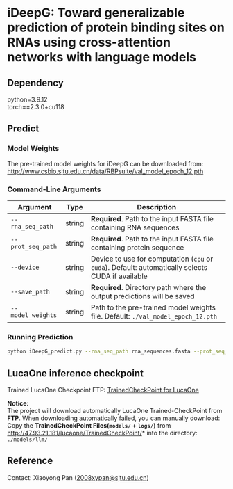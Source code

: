 # iDeepG: Toward generalizable prediction of protein binding sites on RNAs using cross-attention networks with language models

## Dependency
python=3.9.12  
torch==2.3.0+cu118

## Predict
### Model Weights
The pre-trained model weights for iDeepG can be downloaded from: http://www.csbio.sjtu.edu.cn/data/RBPsuite/val_model_epoch_12.pth

### Command-Line Arguments
| Argument         | Type   | Description                                                                 |
|------------------|--------|-----------------------------------------------------------------------------|
| `--rna_seq_path` | string | **Required**. Path to the input FASTA file containing RNA sequences         |
| `--prot_seq_path` | string | **Required**. Path to the input FASTA file containing protein sequence     |
| `--device`       | string | Device to use for computation (`cpu` or `cuda`). Default: automatically selects CUDA if available |
| `--save_path`    | string | **Required**. Directory path where the output predictions will be saved    |
| `--model_weights` | string | Path to the pre-trained model weights file. Default: `./val_model_epoch_12.pth` |

### Running Prediction
```bash
python iDeepG_predict.py --rna_seq_path rna_sequences.fasta --prot_seq_path protein_sequence.fasta --device cuda --save_path ./results
```

## LucaOne inference checkpoint
Trained LucaOne Checkpoint FTP: <a href='http://47.93.21.181/lucaone/TrainedCheckPoint/'>TrainedCheckPoint for LucaOne</a>

**Notice:**    
The project will download automatically LucaOne Trained-CheckPoint from **FTP**.
When downloading automatically failed, you can manually download:
Copy the **TrainedCheckPoint Files(`models/` + `logs/`)** from <href> http://47.93.21.181/lucaone/TrainedCheckPoint/* </href> into the directory: `./models/llm/`

## Reference
Contact: Xiaoyong Pan (2008xypan@sjtu.edu.cn)

